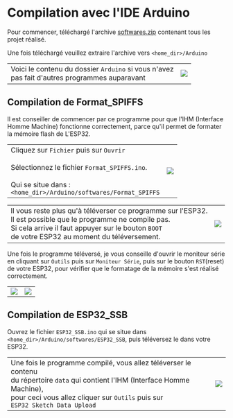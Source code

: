 # Compilation avec l'IDE Arduino 

Pour commencer, téléchargé l'archive [softwares.zip](https://github.com/BenjaminNeveu/ESP32_Si4735_Control_by_WiFi/raw/master/softwares/softwares.zip) contenant tous les projet réalisé.

Une fois téléchargé veuillez extraire l'archive vers ``<home_dir>/Arduino``

|  |  |
|--|--|
| Voici le contenu du dossier ``Arduino`` si vous n'avez<br> pas fait d'autres programmes auparavant | ![](../img/image_readme/contenu_arduino.png) |

## Compilation de Format_SPIFFS 

Il est conseiller de commencer par ce programme pour que l'IHM (Interface Homme Machine) fonctionne correctement, parce qu'il permet de formater la mémoire flash de L'ESP32.

|  |  |
|--|--|
|Cliquez sur ``Fichier`` puis sur ``Ouvrir``<br><br>Sélectionnez le fichier ``Format_SPIFFS.ino``.<br><br>Qui se situe dans : <br> ``<home_dir>/Arduino/softwares/Format_SPIFFS`` |![](../img/image_readme/fichier_ouvrir.png) |

|  |  |
|--|--|
|Il vous reste plus qu'à téléverser ce programme sur l'ESP32. <br>Il est possible que le programme ne compile pas.<br> Si cela arrive il faut appuyer sur le bouton ``BOOT``<br> de votre ESP32 au moment du téléversement.|![](../img/image_readme/televerser.png)|

Une fois le programme téléversé, je vous conseille d'ouvrir le moniteur série en cliquant sur ``Outils`` puis sur ``Moniteur Série``, puis sur le bouton ``RST``(reset) de votre ESP32, pour vérifier que le formatage de la mémoire s'est réalisé correctement.

|  |  |
|--|--|
|![](../img/image_readme/menu_moniteur_serie.png)|![](../img/image_readme/moniteur_serie.png)|



## Compilation de ESP32_SSB 

Ouvrez le fichier ``ESP32_SSB.ino`` qui se situe dans ``<home_dir>/Arduino/softwares/ESP32_SSB``, puis téléversez le dans votre ESP32.

|  |  |
|--|--|
|Une fois le programme compilé, vous allez téléverser le contenu <br>du répertoire ``data`` qui contient l'IHM (Interface Homme Machine),<br> pour ceci vous allez cliquer sur ``Outils`` puis sur<br> ``ESP32 Sketch Data Upload``|![](../img/image_readme/televerser_data.png)|